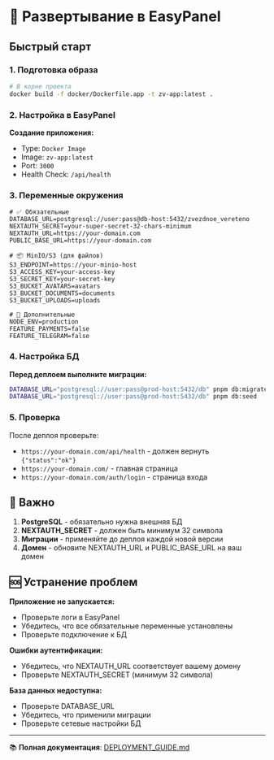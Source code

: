 # 🚀 Развертывание в EasyPanel

## Быстрый старт

### 1. Подготовка образа

```bash
# В корне проекта
docker build -f docker/Dockerfile.app -t zv-app:latest .
```

### 2. Настройка в EasyPanel

**Создание приложения:**
- Type: `Docker Image`
- Image: `zv-app:latest`
- Port: `3000`
- Health Check: `/api/health`

### 3. Переменные окружения

```env
# ✅ Обязательные
DATABASE_URL=postgresql://user:pass@db-host:5432/zvezdnoe_vereteno
NEXTAUTH_SECRET=your-super-secret-32-chars-minimum
NEXTAUTH_URL=https://your-domain.com
PUBLIC_BASE_URL=https://your-domain.com

# 📦 MinIO/S3 (для файлов)
S3_ENDPOINT=https://your-minio-host
S3_ACCESS_KEY=your-access-key
S3_SECRET_KEY=your-secret-key
S3_BUCKET_AVATARS=avatars
S3_BUCKET_DOCUMENTS=documents
S3_BUCKET_UPLOADS=uploads

# 🔧 Дополнительные
NODE_ENV=production
FEATURE_PAYMENTS=false
FEATURE_TELEGRAM=false
```

### 4. Настройка БД

**Перед деплоем выполните миграции:**
```bash
DATABASE_URL="postgresql://user:pass@prod-host:5432/db" pnpm db:migrate
DATABASE_URL="postgresql://user:pass@prod-host:5432/db" pnpm db:seed
```

### 5. Проверка

После деплоя проверьте:
- `https://your-domain.com/api/health` - должен вернуть `{"status":"ok"}`
- `https://your-domain.com/` - главная страница
- `https://your-domain.com/auth/login` - страница входа

## 🚨 Важно

1. **PostgreSQL** - обязательно нужна внешняя БД
2. **NEXTAUTH_SECRET** - должен быть минимум 32 символа
3. **Миграции** - применяйте до деплоя каждой новой версии
4. **Домен** - обновите NEXTAUTH_URL и PUBLIC_BASE_URL на ваш домен

## 🆘 Устранение проблем

**Приложение не запускается:**
- Проверьте логи в EasyPanel
- Убедитесь, что все обязательные переменные установлены
- Проверьте подключение к БД

**Ошибки аутентификации:**
- Убедитесь, что NEXTAUTH_URL соответствует вашему домену
- Проверьте NEXTAUTH_SECRET (минимум 32 символа)

**База данных недоступна:**
- Проверьте DATABASE_URL
- Убедитесь, что применили миграции
- Проверьте сетевые настройки БД

---

📚 **Полная документация**: [DEPLOYMENT_GUIDE.md](./project_docs/DEPLOYMENT_GUIDE.md)

